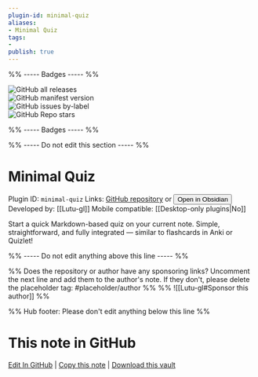 ```yaml
---
plugin-id: minimal-quiz
aliases:
- Minimal Quiz
tags: 
- 
publish: true
---
```


%% ----- Badges ----- %%

![GitHub all releases](https://img.shields.io/github/downloads/Lutu-gl/Obsidian-Minimal-Quiz/total?color=573E7A&logo=github&style=for-the-badge)   
![GitHub manifest version](https://img.shields.io/github/manifest-json/v/Lutu-gl/Obsidian-Minimal-Quiz?color=573E7A&logo=github&style=for-the-badge)   
![GitHub issues by-label](https://img.shields.io/github/issues/Lutu-gl/Obsidian-Minimal-Quiz/help%20wanted?color=573E7A&logo=github&style=for-the-badge)   
![GitHub Repo stars](https://img.shields.io/github/stars/Lutu-gl/Obsidian-Minimal-Quiz?color=573E7A&logo=github&style=for-the-badge)

%% ----- Badges ----- %%

%% ----- Do not edit this section ----- %%

# Minimal Quiz

Plugin ID: `minimal-quiz`
Links: [GitHub repository](https://github.com/Lutu-gl/Obsidian-Minimal-Quiz) or [<button id=HH>Open in Obsidian</button>](obsidian://show-plugin?id=minimal-quiz)
Developed by: [[Lutu-gl]]
Mobile compatible: [[Desktop-only plugins|No]]

Start a quick Markdown-based quiz on your current note. Simple, straightforward, and fully integrated — similar to flashcards in Anki or Quizlet!

%% ----- Do not edit anything above this line ----- %% 

%% Does the repository or author have any sponsoring links? Uncomment the next line and add them to the author's note. If they don't, please delete the placeholder tag: #placeholder/author %%
%% ![[Lutu-gl#Sponsor this author]] %%

%% Hub footer: Please don't edit anything below this line %%

# This note in GitHub

<span class="git-footer">[Edit In GitHub](https://github.dev/obsidian-community/obsidian-hub/blob/main/02%20-%20Community%20Expansions/02.05%20All%20Community%20Expansions/Plugins/minimal-quiz.md "git-hub-edit-note") | [Copy this note](https://raw.githubusercontent.com/obsidian-community/obsidian-hub/main/02%20-%20Community%20Expansions/02.05%20All%20Community%20Expansions/Plugins/minimal-quiz.md "git-hub-copy-note") | [Download this vault](https://github.com/obsidian-community/obsidian-hub/archive/refs/heads/main.zip "git-hub-download-vault") </span>
